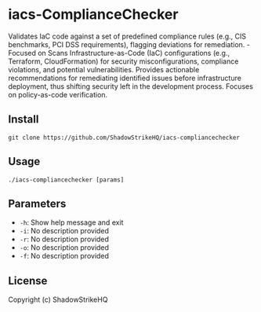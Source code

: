 # iacs-ComplianceChecker
Validates IaC code against a set of predefined compliance rules (e.g., CIS benchmarks, PCI DSS requirements), flagging deviations for remediation. - Focused on Scans Infrastructure-as-Code (IaC) configurations (e.g., Terraform, CloudFormation) for security misconfigurations, compliance violations, and potential vulnerabilities. Provides actionable recommendations for remediating identified issues before infrastructure deployment, thus shifting security left in the development process. Focuses on policy-as-code verification.

## Install
`git clone https://github.com/ShadowStrikeHQ/iacs-compliancechecker`

## Usage
`./iacs-compliancechecker [params]`

## Parameters
- `-h`: Show help message and exit
- `-i`: No description provided
- `-r`: No description provided
- `-o`: No description provided
- `-f`: No description provided

## License
Copyright (c) ShadowStrikeHQ
